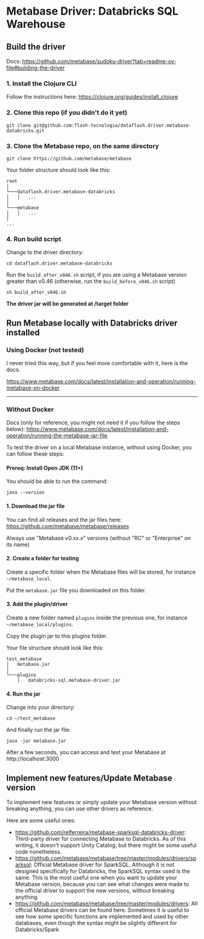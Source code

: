 # Metabase Driver: Databricks SQL Warehouse

## Build the driver

Docs: https://github.com/metabase/sudoku-driver?tab=readme-ov-file#building-the-driver

### 1. Install the Clojure CLI

Follow the instructions here: https://clojure.org/guides/install_clojure

### 2. Clone this repo (if you didn't do it yet)

```
git clone git@github.com:flash-tecnologia/dataflash.driver.metabase-databricks.git
```

### 3. Clone the Metabase repo, on the same directory 

```
git clone https://github.com/metabase/metabase
```

Your folder structure should look like this:

```
root
│
└───dataflash.driver.metabase-databricks
│   │   ...
│
└───metabase
│   │   ...
│
...
```

### 4. Run build script

Change to the driver directory:

```
cd dataflash.driver.metabase-databricks
```

Run the `build_after_v046.sh` script, if you are using a Metabase version greater than v0.46 (otherwise, run the `build_before_v046.sh` script)

```
sh build_after_v046.sh
```

**The driver jar will be generated at /target folder**

## Run Metabase locally with Databricks driver installed 

### Using Docker (not tested)

I never tried this way, but if you feel more comfortable with it, here is the docs.

https://www.metabase.com/docs/latest/installation-and-operation/running-metabase-on-docker

---
### Without Docker

Docs (only for reference, you might not need it if you follow the steps below): https://www.metabase.com/docs/latest/installation-and-operation/running-the-metabase-jar-file

To test the driver on a local Metabase instance, without using Docker, you can follow these steps:

#### Prereq: Install Open JDK (11+)

You should be able to run the command:

```
java --version
```

#### 1. Download the jar file

You can find all releases and the jar files here: https://github.com/metabase/metabase/releases

Always use "Metabase v0.xx.x" versions (without "RC" or "Enterprise" on its name)

#### 2. Create a folder for testing 

Create a specific folder when the Metabase files will be stored, for instance `~/metabase_local`.

Put the `metabase.jar` file you downloaded on this folder.

#### 3. Add the plugin/driver

Create a new folder named `plugins` inside the previous one, for instance `~/metabase_local/plugins`.

Copy the plugin jar to this plugins folder.

Your file structure should look like this:

```
test_metabase
│   metabase.jar
│
└───plugins
    │   databricks-sql.metabase-driver.jar
```

#### 4. Run the jar

Change into your directory:
```
cd ~/test_metabase
```

And finally run the jar file:
```
java -jar metabase.jar
```

After a few seconds, you can access and test your Metabase at http://localhost:3000

## Implement new features/Update Metabase version

To implement new features or simply update your Metabase version without breaking anything, you can use other drivers as reference.

Here are some useful ones:
- https://github.com/relferreira/metabase-sparksql-databricks-driver: Third-party driver for connecting Metabase to Databricks. As of this writing, it doesn't support Unity Catalog, but there might be some useful code nonetheless.
- https://github.com/metabase/metabase/tree/master/modules/drivers/sparksql: Official Metabase driver for SparkSQL. Although it is not designed specifically for Databricks, the SparkSQL syntax used is the same. This is the most useful one when you want to update your Metabase version, because you can see what changes were made to the official driver to support the new versions, without breaking anything.
- https://github.com/metabase/metabase/tree/master/modules/drivers: All official Metabase drivers can be found here. Sometimes it is useful to see how some specific functions are implemented and used by other databases, even though the syntax might be slightly different for Databricks/Spark